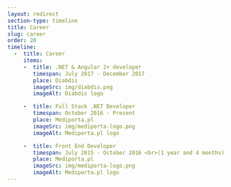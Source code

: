 ```yaml
---
layout: redirect
section-type: timeline
title: Career
slug: career
order: 20
timeline:
  -  title: Career
     items:
     -  title: .NET & Angular 2+ developer
        timespan: July 2017 - December 2017
        place: Diabdis
        imageSrc: img/diabdis.png
        imageAlt: Diabdis logo

     -  title: Full Stack .NET Developer
        timespan: October 2016 - Present
        place: Mediporta.pl
        imageSrc: img/mediporta-logo.png
        imageAlt: Mediporta.pl logo

     -  title: Front End Developer
        timespan: July 2015 - October 2016 <br>(1 year and 4 months)
        place: Mediporta.pl
        imageSrc: img/mediporta-logo.png
        imageAlt: Mediporta.pl logo
---
```

